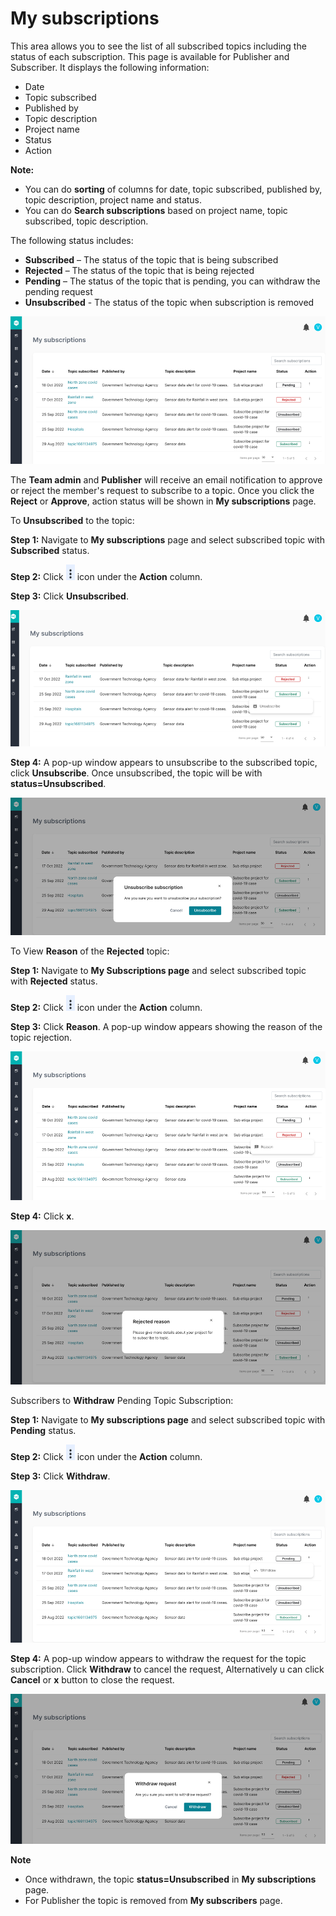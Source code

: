 
# My subscriptions #

This area allows you to see the list of all subscribed topics including the status of each subscription. This page is available for Publisher and Subscriber. It displays the following information:

- Date
- Topic subscribed
- Published by
- Topic description
- Project name
- Status
- Action

**Note:** 

 - You can do **sorting** of columns for date, topic subscribed, published by, topic description, project name and status.
 - You can do **Search subscriptions** based on project name, topic subscribed, topic description.

The following status includes:

- **Subscribed** – The status of the topic that is being subscribed 
- **Rejected** – The status of the topic that is being rejected
- **Pending** – The status of the topic that is pending, you can withdraw the pending request
- **Unsubscribed** - The status of the topic when subscription is removed

![Image not Available](/assets/Fig63.png)

The **Team admin** and **Publisher** will receive an email notification to approve or reject the member's request to subscribe to a topic. Once you click the **Reject** or **Approve**, action status will be shown in **My subscriptions** page.

To **Unsubscribed** to the topic:

**Step 1:**	Navigate to **My subscriptions** page and select subscribed topic with **Subscribed** status.

**Step 2:**	Click ![Image not Available](/assets/icon9.png) icon under the **Action** column.

**Step 3:**	Click **Unsubscribed**. 

![Image not Available](/assets/Fig64a.png)

**Step 4:** A pop-up window appears to unsubscribe to the subscribed topic, click **Unsubscribe**. Once unsubscribed, the topic will be with **status=Unsubscribed**.

![Image not Available](/assets/Fig92.png)

To View **Reason** of the **Rejected** topic:

**Step 1:**	Navigate to **My Subscriptions page** and select subscribed topic with **Rejected** status.

**Step 2:**	Click ![Image not Available](/assets/icon9.png) icon under the **Action** column.

**Step 3:**	Click **Reason**. A pop-up window appears showing the reason of the topic rejection. 

![Image not Available](/assets/Fig65.png)

**Step 4:**	Click **x**.

![Image not Available](/assets/Fig90.png)


Subscribers to **Withdraw** Pending Topic Subscription:

**Step 1:**	Navigate to **My subscriptions page** and select subscribed topic with **Pending** status.

**Step 2:**	Click ![Image not Available](/assets/icon9.png) icon under the **Action** column.

**Step 3:**	Click **Withdraw**.

![Image not Available](/assets/Fig66.png)

 **Step 4:** A pop-up window appears to withdraw the request for the topic subscription. Click **Withdraw** to cancel the request, 
 Alternatively u can click **Cancel** or **x** button to close the request.

![Image not Available](/assets/Fig101.png)

**Note** 

- Once withdrawn, the topic **status=Unsubscribed** in **My subscriptions** page.
- For Publisher the topic is removed from **My subscribers** page.
